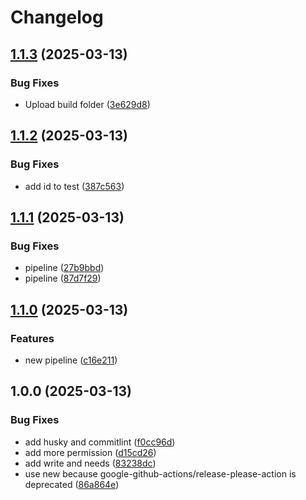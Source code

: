 # Changelog

## [1.1.3](https://github.com/Lhuckaz/pipeline-cicd-web-application-new/compare/v1.1.2...v1.1.3) (2025-03-13)


### Bug Fixes

* Upload build folder ([3e629d8](https://github.com/Lhuckaz/pipeline-cicd-web-application-new/commit/3e629d8e3410c8c2b207a7b45ee0423bc3b7185b))

## [1.1.2](https://github.com/Lhuckaz/pipeline-cicd-web-application-new/compare/v1.1.1...v1.1.2) (2025-03-13)


### Bug Fixes

* add id to test ([387c563](https://github.com/Lhuckaz/pipeline-cicd-web-application-new/commit/387c5636a651d886055f1603c10ec47a0419f864))

## [1.1.1](https://github.com/Lhuckaz/pipeline-cicd-web-application-new/compare/v1.1.0...v1.1.1) (2025-03-13)


### Bug Fixes

* pipeline ([27b9bbd](https://github.com/Lhuckaz/pipeline-cicd-web-application-new/commit/27b9bbd3ca7072867d297d5763ae607487fb044c))
* pipeline ([87d7f29](https://github.com/Lhuckaz/pipeline-cicd-web-application-new/commit/87d7f29f3c9ebe09ec5c7664e1aeb9edc4fcdeab))

## [1.1.0](https://github.com/Lhuckaz/pipeline-cicd-web-application-new/compare/v1.0.0...v1.1.0) (2025-03-13)


### Features

* new pipeline ([c16e211](https://github.com/Lhuckaz/pipeline-cicd-web-application-new/commit/c16e2116dd0e46a9c50721d510c886767f2b8f87))

## 1.0.0 (2025-03-13)


### Bug Fixes

* add husky and commitlint ([f0cc96d](https://github.com/Lhuckaz/pipeline-cicd-web-application-new/commit/f0cc96d0efd8f41f88e5edd1dbd0786ce80252fc))
* add more permission ([d15cd26](https://github.com/Lhuckaz/pipeline-cicd-web-application-new/commit/d15cd26139e5be1bb56bbe9af3c13ec67aea67d3))
* add write and needs ([83238dc](https://github.com/Lhuckaz/pipeline-cicd-web-application-new/commit/83238dcf6b15ba3437c695942d3d1ec6abc11464))
* use new because google-github-actions/release-please-action is deprecated ([86a864e](https://github.com/Lhuckaz/pipeline-cicd-web-application-new/commit/86a864ea20caa1597f31492067f80c956758db7b))
